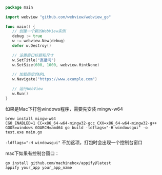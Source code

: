 ```go
package main  
  
import webview "github.com/webview/webview_go"  
  
func main() {  
   // 创建一个新的WebView实例  
   debug := true  
   w := webview.New(debug)  
   defer w.Destroy()  
  
   // 设置窗口标题和尺寸  
   w.SetTitle("直播间")  
   w.SetSize(600, 1000, webview.HintNone)  
  
   // 加载指定的URL  
   w.Navigate("https://www.example.com")  
  
   // 运行WebView  
   w.Run()  
}
```

如果是Mac下打包windows程序，需要先安装 mingw-w64
```shell
brew install mingw-w64
CGO_ENABLED=1 CC=x86_64-w64-mingw32-gcc CXX=x86_64-w64-mingw32-g++ GOOS=windows GOARCH=amd64 go build -ldflags="-H windowsgui" -o test.exe main.go
```

`-ldflags="-H windowsgui"` 不加这项，打包时会出现一个控制台窗口


mac下如果有控制台窗口：
```shell
go install github.com/machinebox/appify@latest
appify your_app your_app_name
```
